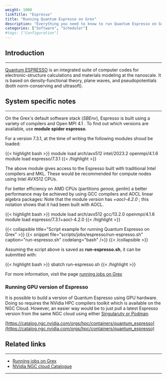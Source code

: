 ```yaml
---
weight: 1000
linkTitle: "Espresso"
title: "Running Quantum Espresso on Grex"
description: "Everything you need to know to run Quantum Espresso on Grex."
categories: ["Software", "Scheduler"]
#tags: ["Configuration"]
---
```


## Introduction
---

[Quantum ESPRESSO](https://www.quantum-espresso.org) is an integrated suite of computer codes for electronic-structure calculations and materials modeling at the nanoscale. It is based on      density-functional theory, plane waves, and pseudopotentials (both norm-conserving and ultrasoft).

## System specific notes
---

On the Grex's default software stack (_SBEnv_), Espresso is built using a variety of compilers and Open MPI 4.1 . 
To find out which versions are available, use **module spider espresso**. 

For a version 7.3.1, at the time of writing the following modules shoud be loaded:

{{< highlight bash >}}
module load  arch/avx512  intel/2023.2  openmpi/4.1.6
module load  espresso/7.3.1
{{< /highlight >}}

The above module gives access to the Espresso built with traditional Intel compilers and MKL. These would be recommended for compute nodes using Intel AVX512 CPUs.

For better efficiency on AMD CPUs (partitions _genoa_, _genlm_) a better performance may be achieved by using GCC compilers and AOCL linear algebra packages:
Note that the module _version_ has _+aocl-4.2.0_ ; this notation shows that it had been built with AOCL.

{{< highlight bash >}}
module load arch/avx512  gcc/13.2.0  openmpi/4.1.6
module load espresso/7.3.1+aocl-4.2.0
{{< /highlight >}}


{{< collapsible title="Script example for running Quantum Espresso on Grex" >}}
{{< snippet
    file="scripts/jobs/espresso/run-espresso.sh"
    caption="run-espresso.sh"
    codelang="bash"
/>}}
{{< /collapsible >}}

Assuming the script above is saved as __run-espresso.sh__, it can be submitted with:

{{< highlight bash >}}
sbatch run-espresso.sh
{{< /highlight >}}

For more information, visit the page [running jobs on Grex](running-jobs)

### Running GPU version of Espresso

It is possible to build a version of Quantum Espresso using GPU hardware. Doing so requires the NVidia HPC compilers toolkit which is available on the NGC Cloud.
However, an easier way would be to just pull a latest Espresso version from the same NGC cloud using either [Singularuty or Podman](/software/containers).

[https://catalog.ngc.nvidia.com/orgs/hpc/containers/quantum_espresso](https://catalog.ngc.nvidia.com/orgs/hpc/containers/quantum_espresso)


## Related links
---

* [Running jobs on Grex](running-jobs)
* [NVidia NGC cloud Catalogue](https://catalog.ngc.nvidia.com/)

---

<!-- {{< treeview display="tree" />}} -->

<!-- Changes and update:
* Last revision: Jan 28, 2025. 
-->
